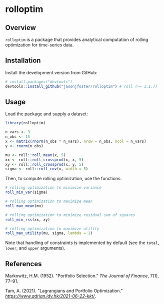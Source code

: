 # rolloptim

## Overview

`rolloptim` is a package that provides analytical computation of rolling optimization for time-series data.

## Installation

Install the development version from GitHub:

``` r
# install.packages("devtools")
devtools::install_github("jasonjfoster/rolloptim") # roll (>= 1.1.7)
``` 

## Usage

Load the package and supply a dataset:

``` r
library(rolloptim)

n_vars <- 3
n_obs <- 15
x <- matrix(rnorm(n_obs * n_vars), nrow = n_obs, ncol = n_vars)
y <- rnorm(n_obs)

mu <- roll::roll_mean(x, 5)
xx <- roll::roll_crossprod(x, x, 5)
xy <- roll::roll_crossprod(x, y, 5)
sigma <- roll::roll_cov(x, width = 5)
```
Then, to compute rolling optimization, use the functions:

```r
# rolling optimization to minimize variance
roll_min_var(sigma)

# rolling optimization to maximize mean
roll_max_mean(mu)

# rolling optimization to minimize residual sum of squares
roll_min_rss(xx, xy)

# rolling optimization to maximize utility
roll_max_utility(mu, sigma, lambda = 1)
```

Note that handling of constraints is implemented by default (see the `total`, `lower`, and `upper` arguments).

## References

Markowitz, H.M. (1952). "Portfolio Selection." *The Journal of Finance*, 7(1), 77–91.

Tam, A. (2021). "Lagrangians and Portfolio Optimization." *https://www.adrian.idv.hk/2021-06-22-kkt/*.